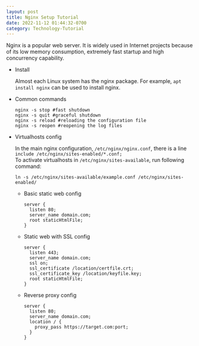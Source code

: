 ```yaml
---
layout: post
title: Nginx Setup Tutorial
date: 2022-11-12 01:44:32-0700
category: Technology-Tutorial
---
```


Nginx is a popular web server. It is widely used in Internet projects because of its low memory consumption, extremely fast startup and high concurrency capability.

- Install

  Almost each Linux system has the nginx package. For example, `apt install nginx` can be used to install nginx.

- Common commands

  ```shell
  nginx -s stop #fast shutdown
  nginx -s quit #graceful shutdown
  nginx -s reload #reloading the configuration file
  nginx -s reopen #reopening the log files
  ```

- Virtualhosts config

  In the main nginx configuration, `/etc/nginx/nginx.conf`, there is a line `include /etc/nginx/sites-enabled/*.conf;`  
  To activate virtualhosts in `/etc/nginx/sites-available`, run following command:

  ```shell
  ln -s /etc/nginx/sites-available/example.conf /etc/nginx/sites-enabled/
  ```

  - Basic static web config

    ```nginx
    server {
      listen 80;
      server_name domain.com;
      root staticHtmlFile;
    }
    ```

  - Static web with SSL config

    ```nginx
    server {
      listen 443;
      server_name domain.com;
      ssl on;
      ssl_certificate /location/certfile.crt;
      ssl_certificate_key /location/keyfile.key;
      root staticHtmlFile;
    }
    ```

  - Reverse proxy config

    ```nginx
    server {
      listen 80;
      server_name domain.com;
      location / {
        proxy_pass https://target.com:port;
      }
    }
    ```

